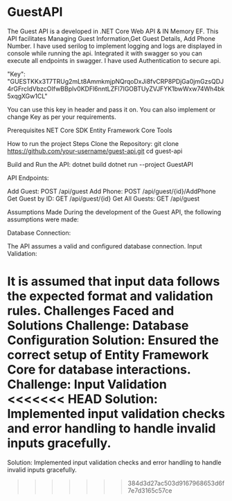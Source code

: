 # GuestAPI
The Guest API is a developed in .NET Core Web API &amp; IN Memory EF. This API facilitates Managing Guest Information,Get Guest Details, Add Phone Number.
I have used serilog to implement logging and logs are displayed in console while running the api.
Integrated it with swagger so you can execute all endpoints in swagger.
I have used Authentication to secure api. 

"Key": "GUESTKKx3T7TRUg2mLt8AmmkmjpNQrqoDxJi8fvCRP8PDjGa0jmGzsQDJ4rGFrcIdVbzcOIfwBBplv0KDFl6nntLZFl7IGOBTUyZVJFYK1bwWxw74Wh4bk5xqgXGw1CL"

You can use this key in header and pass it on. You can also implement or change Key as per your requirements.



Prerequisites
NET Core SDK
Entity Framework Core Tools

How to run the project 
Steps
Clone the Repository: git clone https://github.com/your-username/guest-api.git
cd guest-api

Build and Run the API: 
dotnet build
dotnet run --project GuestAPI

API Endpoints:

Add Guest: POST /api/guest
Add Phone: POST /api/guest/{id}/AddPhone
Get Guest by ID: GET /api/guest/{id}
Get All Guests: GET /api/guest

Assumptions Made
During the development of the Guest API, the following assumptions were made:

Database Connection:

The API assumes a valid and configured database connection.
Input Validation:

It is assumed that input data follows the expected format and validation rules.
Challenges Faced and Solutions
Challenge: Database Configuration
Solution: Ensured the correct setup of Entity Framework Core for database interactions.
Challenge: Input Validation
<<<<<<< HEAD
Solution: Implemented input validation checks and error handling to handle invalid inputs gracefully.
=======
Solution: Implemented input validation checks and error handling to handle invalid inputs gracefully.
>>>>>>> 384d3d27ac503d9167968653d6f7e7d3165c57ce
